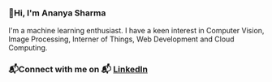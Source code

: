 
### 👋Hi, I'm Ananya Sharma
I'm a machine learning enthusiast. I have a keen interest in Computer Vision, Image Processing, Interner of Things, Web Development and Cloud Computing. 
 



### 📬Connect with me on 📬  [LinkedIn](https://www.linkedin.com/in/ananyasharma0667/)



















<!---
Ananya0667/Ananya0667 is a ✨ special ✨ repository because its `README.md` (this file) appears on your GitHub profile.
You can click the Preview link to take a look at your changes.
--->
